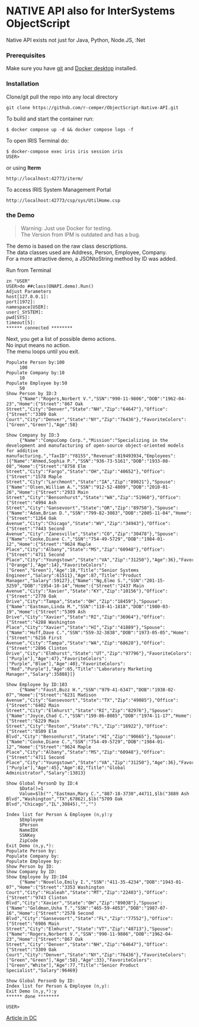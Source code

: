 # NATIVE API also for InterSystems ObjectScript    
Native API exists not just for Java, Python, Node.JS, :Net  
### Prerequisites
Make sure you have [git](https://git-scm.com/book/en/v2/Getting-Started-Installing-Git) and
[Docker desktop](https://www.docker.com/products/docker-desktop) installed.
### Installation
Clone/git pull the repo into any local directory
```
git clone https://github.com/r-cemper/ObjectScript-Native-API.git
```
To build and start the container run:
```
$ docker compose up -d && docker compose logs -f
```
To open IRIS Terminal do:
```
$ docker-compose exec iris iris session iris
USER>
```
or using **Iterm**
```
http://localhost:42773/iterm/
```
To access IRIS System Management Portal
```
http://localhost:42773/csp/sys/UtilHome.csp
```
### the Demo
> Warning: Just use Docker for testing.    
> The Version from IPM is outdated and has a bug.    
    
The demo is based on the raw class descriptions.  
The data classes used are Address, Person, Employee, Company.  
For a more attractive demo, a JSONtoString method by ID was added.  

Run from Terminal  
~~~
zn "USER"
USER>do ##class(ONAPI.demo).Run()
Adjust Parameters
host[127.0.0.1]:
port[1972]:
namespace[USER]:
user[_SYSTEM]:
pwd[SYS]:
timeout[5]:
****** connected ********
~~~
Next, you get a list of possible demo actions.  
No input means no action.  
The menu loops until you exit.
~~~  
Populate Person by:100
     100
Populate Company by:10
     10
Populate Employee by:50
     50
Show Person by ID:3
     {"Name":"Rogers,Norbert V.","SSN":"990-11-9806","DOB":"1962-04-23","Home":{"Street":"867 Oak Street","City":"Denver","State":"NH","Zip":"64647"},"Office":{"Street":"3309 Oak Court","City":"Denver","State":"NY","Zip":"76436"},"FavoriteColors":["Green","Green"],"Age":58}

Show Company by ID:3
     {"Name":"CompuComp Corp.","Mission":"Specializing in the development and manufacturing of open-source object-oriented models for additive manufacturing.","TaxID":"Y8155","Revenue":819493934,"Employees":[{"Name":"Ahmed,Sophia P.","SSN":"936-73-5161","DOB":"1933-08-08","Home":{"Street":"8758 Elm Street","City":"Fargo","State":"OH","Zip":"40652"},"Office":{"Street":"1578 Maple Street","City":"Larchmont","State":"IA","Zip":"89021"},"Spouse":{"Name":"Olsen,William A.","SSN":"912-52-4809","DOB":"2010-01-26","Home":{"Street":"2933 Main Street","City":"Bensonhurst","State":"WA","Zip":"51960"},"Office":{"Street":"4994 Ash Street","City":"Gansevoort","State":"OR","Zip":"89750"},"Spouse":{"Name":"Adam,Brian D.","SSN":"799-82-3083","DOB":"2005-11-04","Home":{"Street":"1264 Oak Avenue","City":"Chicago","State":"WV","Zip":"34943"},"Office":{"Street":"7443 Second Avenue","City":"Zanesville","State":"CO","Zip":"30478"},"Spouse":{"Name":"Cooke,Diane C.","SSN":"754-49-5729","DOB":"1984-01-12","Home":{"Street":"9624 Maple Place","City":"Albany","State":"MS","Zip":"60948"},"Office":{"Street":"4711 Second Place","City":"Youngstown","State":"VA","Zip":"31250"},"Age":36},"FavoriteColors":["Orange"],"Age":14},"FavoriteColors":["Green","Green"],"Age":10,"Title":"Senior Systems Engineer","Salary":61511},"Age":87,"Title":"Product Manager","Salary":59127},{"Name":"Ng,Elmo S.","SSN":"201-15-3259","DOB":"1954-10-14","Home":{"Street":"2437 Main Avenue","City":"Xavier","State":"KY","Zip":"10156"},"Office":{"Street":"2770 Oak Drive","City":"Tampa","State":"OH","Zip":"18459"},"Spouse":{"Name":"Eastman,Linda M.","SSN":"110-41-1818","DOB":"1980-03-19","Home":{"Street":"5309 Ash Drive","City":"Xavier","State":"RI","Zip":"36964"},"Office":{"Street":"4288 Washington Place","City":"Xavier","State":"HI","Zip":"41889"},"Spouse":{"Name":"Huff,Dave C.","SSN":"559-32-3838","DOB":"1973-05-05","Home":{"Street":"6216 First Avenue","City":"Tampa","State":"WA","Zip":"68628"},"Office":{"Street":"2896 Clinton Drive","City":"Elmhurst","State":"UT","Zip":"97796"},"FavoriteColors":["Purple"],"Age":47},"FavoriteColors":["Purple","Blue"],"Age":40},"FavoriteColors":["Red","Purple"],"Age":65,"Title":"Laboratory Marketing Manager","Salary":35888}]}

Show Employee by ID:103
     {"Name":"Faust,Buzz H.","SSN":"979-41-6347","DOB":"1938-02-07","Home":{"Street":"6231 Madison Avenue","City":"Gansevoort","State":"TX","Zip":"49085"},"Office":{"Street":"6402 Main Street","City":"Elmhurst","State":"RI","Zip":"82976"},"Spouse":{"Name":"Joyce,Chad C.","SSN":"199-86-8085","DOB":"1974-11-17","Home":{"Street":"6229 Main Street","City":"Reston","State":"FL","Zip":"16922"},"Office":{"Street":"8509 Elm Blvd","City":"Bensonhurst","State":"HI","Zip":"90665"},"Spouse":{"Name":"Cooke,Diane C.","SSN":"754-49-5729","DOB":"1984-01-12","Home":{"Street":"9624 Maple Place","City":"Albany","State":"MS","Zip":"60948"},"Office":{"Street":"4711 Second Place","City":"Youngstown","State":"VA","Zip":"31250"},"Age":36},"FavoriteColors":["Purple"],"Age":45},"Age":82,"Title":"Global Administrator","Salary":13813}

Show Global PersonD by ID:4
     $Data()=1
     Value=$lb("","Eastman,Mary C.","887-18-3730",44711,$lb("3889 Ash Blvd","Washington","TX",67862),$lb("5709 Oak Blvd","Chicago","IL",30845),"","")

Index list for Person & Employee (n,y):y
     $Employee
     $Person
     NameIDX
     SSNKey
     ZipCode
Exit Demo (n,y,*):
Populate Person by:
Populate Company by:
Populate Employee by:
Show Person by ID:
Show Company by ID:
Show Employee by ID:104
     {"Name":"Novello,Emily I.","SSN":"411-35-4234","DOB":"1943-01-07","Home":{"Street":"3353 Washington Court","City":"Hialeah","State":"MT","Zip":"22403"},"Office":{"Street":"9743 Clinton Blvd","City":"Xavier","State":"OH","Zip":"89038"},"Spouse":{"Name":"Goldman,Usha T.","SSN":"465-59-4053","DOB":"1987-07-16","Home":{"Street":"2578 Second Blvd","City":"Gansevoort","State":"FL","Zip":"77552"},"Office":{"Street":"6986 Main Street","City":"Elmhurst","State":"VT","Zip":"48713"},"Spouse":{"Name":"Rogers,Norbert V.","SSN":"990-11-9806","DOB":"1962-04-23","Home":{"Street":"867 Oak Street","City":"Denver","State":"NH","Zip":"64647"},"Office":{"Street":"3309 Oak Court","City":"Denver","State":"NY","Zip":"76436"},"FavoriteColors":["Green","Green"],"Age":58},"Age":33},"FavoriteColors":["Green","White"],"Age":77,"Title":"Senior Product Specialist","Salary":96469}

Show Global PersonD by ID:
Index list for Person & Employee (n,y):
Exit Demo (n,y,*):y
****** done ********
 
USER>
~~~

[Article in DC](https://community.intersystems.com/post/iris-native-api-objectscript)
